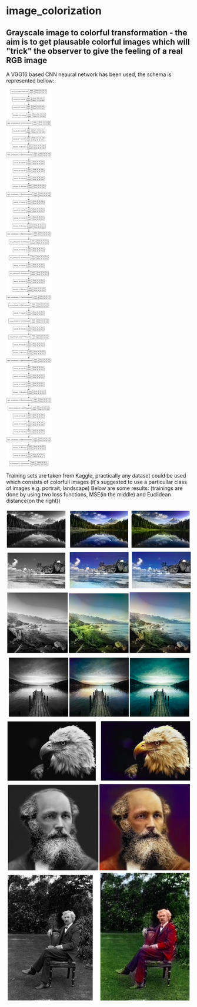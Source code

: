 # image_colorization
## Grayscale image to colorful transformation - the aim is to get plausable colorful images which will "trick" the observer to give the feeling of a real RGB image

A VGG16 based CNN neaural network has been used, the schema is represented bellow:.

![](model_plot.png)

Training sets are taken from Kaggle, practically any dataset could be used which consists of colorfull images (it's suggested to use a particullar class of images e.g. portrait, landscape)
Below are some results: (trainings are done by using two loss functions, MSE(in the middle) and Euclidean distance(on the right))

![](result1.png)
![](result2.png)
![](result3.png)
![](result4.png)
![](result5.png)
![](result6.png)
![](result7.png)
